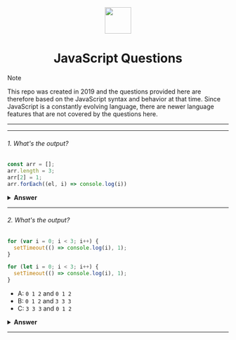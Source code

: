 <div align="center">
  <img height="60" src="https://img.icons8.com/color/344/javascript.png">
  <h1>JavaScript Questions</h1>
</div>

> [!NOTE]  
> This repo was created in 2019 and the questions provided here are therefore based on the JavaScript syntax and behavior at that time. Since JavaScript is a constantly evolving language, there are newer language features that are not covered by the questions here.

---
---

###### 1. What's the output?

```javascript
const arr = [];
arr.length = 3;
arr[2] = 1;
arr.forEach((el, i) => console.log(i))

```

<!-- - A: `Lydia` and `undefined`
- B: `Lydia` and `ReferenceError`
- C: `ReferenceError` and `21`
- D: `undefined` and `ReferenceError` -->

<details><summary><b>Answer</b></summary>
<p>

#### Answer: 2

<!-- Within the function, we first declare the `name` variable with the `var` keyword. This means that the variable gets hoisted (memory space is set up during the creation phase) with the default value of `undefined`, until we actually get to the line where we define the variable. We haven't defined the variable yet on the line where we try to log the `name` variable, so it still holds the value of `undefined`.

Variables with the `let` keyword (and `const`) are hoisted, but unlike `var`, don't get <i>initialized</i>. They are not accessible before the line we declare (initialize) them. This is called the "temporal dead zone". When we try to access the variables before they are declared, JavaScript throws a `ReferenceError`. -->

Explanation:

1.	Array Initialization:
o	const arr = []; creates an empty array arr.
2.	Setting Array Length:
o	arr.length = 3; sets the length of the array to 3.
o	This creates an array with 3 slots, but since you haven't explicitly set values for the elements at indices 0 and 1, they are "empty" (not undefined, but actually uninitialized).
3.	Setting a Specific Element:
o	arr[2] = 1; assigns the value 1 to the element at index 2.
At this point, the array arr looks like this:
javascript
Copy code
[empty × 2, 1]
4.	forEach Loop:
o	arr.forEach((el, i) => console.log(i)); iterates over the array and logs the index of each element to the console.
o	The forEach method only iterates over elements that are explicitly set in the array. It skips any "empty" slots.
o	In this case, it will only iterate over the element at index 2, since it's the only one that has been assigned a value.
Output:
The code will output:
Copy code
2
Key Points:
•	The forEach method skips uninitialized (empty) slots in the array.
•	Since arr[2] is the only initialized element, forEach only logs the index 2.•	

</p>
</details>

---

###### 2. What's the output?

```javascript
for (var i = 0; i < 3; i++) {
  setTimeout(() => console.log(i), 1);
}

for (let i = 0; i < 3; i++) {
  setTimeout(() => console.log(i), 1);
}
```

- A: `0 1 2` and `0 1 2`
- B: `0 1 2` and `3 3 3`
- C: `3 3 3` and `0 1 2`

<details><summary><b>Answer</b></summary>
<p>

#### Answer: C

Because of the event queue in JavaScript, the `setTimeout` callback function is called _after_ the loop has been executed. Since the variable `i` in the first loop was declared using the `var` keyword, this value was global. During the loop, we incremented the value of `i` by `1` each time, using the unary operator `++`. By the time the `setTimeout` callback function was invoked, `i` was equal to `3` in the first example.

In the second loop, the variable `i` was declared using the `let` keyword: variables declared with the `let` (and `const`) keyword are block-scoped (a block is anything between `{ }`). During each iteration, `i` will have a new value, and each value is scoped inside the loop.

</p>
</details>

---